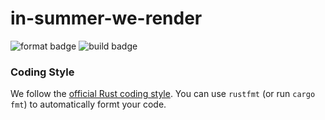 # in-summer-we-render

![format badge](https://github.com/Hungkhoaitay/in-summer-we-render/actions/workflows/format.yml/badge.svg)
![build badge](https://github.com/Hungkhoaitay/in-summer-we-render/actions/workflows/build.yml/badge.svg)

### Coding Style
We follow the [official Rust coding style](https://github.com/rust-dev-tools/fmt-rfcs/blob/master/guide/guide.md).  You can use `rustfmt` (or run `cargo fmt`) to automatically formt your code.
